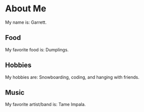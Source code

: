 # About Me
My name is: Garrett.

## Food
My favorite food is: Dumplings.

## Hobbies
My hobbies are: Snowboarding, coding, and hanging with friends.

## Music
My favorite artist/band is: Tame Impala.

